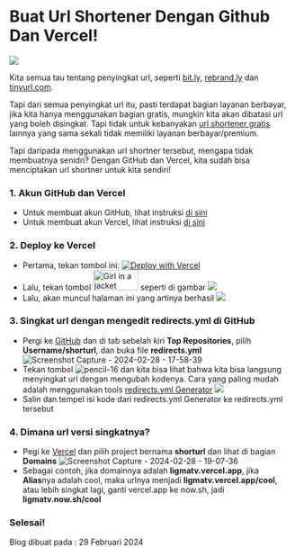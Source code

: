 # Buat Url Shortener Dengan Github Dan Vercel!

![](https://github.com/LIGMATV/LIGMATV/assets/143163098/3d8709b9-cd07-4a5f-87fc-77d11975586b)

Kita semua tau tentang penyingkat url, seperti [bit.ly](https://bitly.com/), [rebrand.ly](https://www.rebrandly.com/) dan [tinyurl.com](https://tinyurl.com/).

Tapi dari semua penyingkat url itu, pasti terdapat bagian layanan berbayar, jika kita hanya menggunakan bagian gratis, mungkin kita akan dibatasi url yang boleh disingkat. Tapi tidak untuk kebanyakan [url shortener gratis](https://github.com/LIGMATV/Awesome-URL-Shortener?tab=readme-ov-file#free-no-pricing) lainnya yang sama sekali tidak memiliki layanan berbayar/premium.

Tapi daripada menggunakan url shortner tersebut, mengapa tidak membuatnya senidri? Dengan GitHub dan Vercel, kita sudah bisa menciptakan url shortner untuk kita sendiri!

### 1. Akun GitHub dan Vercel

* Untuk membuat akun GitHub, lihat instruksi [di sini](https://gist.github.com/LIGMATV/47d622a58d6e99f860299a199765b182#file-tutorial-membuat-akun-github-md)
* Untuk membuat akun Vercel, lihat instruksi [di sini](https://gist.github.com/LIGMATV/4e1f78b21d8a57981998da2b7d97ccc9#file-tutorial-membuat-akun-vercel-md)

### 2. Deploy ke Vercel

* Pertama, tekan tombol ini: [![Deploy with Vercel](https://vercel.com/button)](https://vercel.com/new/clone?repository-url=https%3A%2F%2Fgithub.com%2Fkdensport%2Fvercel-shorturl&project-name=shorturl&repository-name=shorturl)
* Lalu, tekan tombol <img src="https://github.com/LIGMATV/LIGMATV/assets/143163098/558831ad-8a52-42d4-8f3f-56c6c414a6d7" alt="Girl in a jacket" width="80" height="36"> seperti di gambar
![](https://github.com/LIGMATV/LIGMATV/assets/143163098/5f308fb6-7963-45d3-b91a-b6bf834856eb)
* Lalu, akan muncul halaman ini yang artinya berhasil
![](https://github.com/LIGMATV/LIGMATV/assets/143163098/453ec5b0-de44-4b5b-a60d-698671d13934)

### 3. Singkat url dengan mengedit redirects.yml di GitHub

* Pergi ke [GitHub](https://github.com/dashboard) dan di tab sebelah kiri **Top Repositories**, pilih **Username/shorturl**, dan buka file **redirects.yml**
![Screenshot Capture - 2024-02-28 - 17-58-39](https://github.com/LIGMATV/LIGMATV/assets/143163098/24ea7054-8422-4155-a680-f028d0a3700b)
* Tekan tombol ![pencil-16](https://github.com/LIGMATV/LIGMATV/assets/143163098/f6acb8a8-5feb-4077-9693-68f85ac74aff) dan kita bisa lihat bahwa kita bisa langsung menyingkat url dengan mengubah kodenya. Cara yang paling mudah adalah menggunakan tools [redirects.yml Generator](https://2ools.vercel.app/redirects.yml)
![](https://github.com/LIGMATV/LIGMATV/assets/143163098/c6bca1a1-9d60-4174-8a70-11792b0f52b5)
* Salin dan tempel isi kode dari redirects.yml Generator ke redirects.yml tersebut

### 4. Dimana url versi singkatnya?

* Pegi ke [Vercel](https://vercel.com/) dan pilih project bernama **shorturl** dan lihat di bagian **Domains**
![Screenshot Capture - 2024-02-28 - 19-07-36](https://github.com/LIGMATV/LIGMATV/assets/143163098/ec349c4e-d0e4-4783-87e1-cae14aacf706)
* Sebagai contoh, jika domainnya adalah **ligmatv.vercel.app**, jika **Alias**nya adalah cool, maka urlnya menjadi **ligmatv.vercel.app/cool**, atau lebih singkat lagi, ganti vercel.app ke now.sh, jadi **ligmatv.now.sh/cool**

### Selesai!

Blog dibuat pada : 29 Februari 2024
